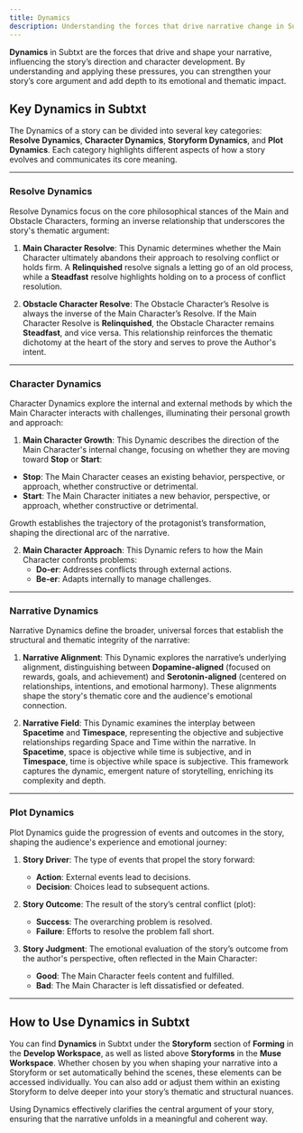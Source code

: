 ```yaml
---
title: Dynamics
description: Understanding the forces that drive narrative change in Subtxt
---
```


**Dynamics** in Subtxt are the forces that drive and shape your narrative, influencing the story’s direction and character development. By understanding and applying these pressures, you can strengthen your story’s core argument and add depth to its emotional and thematic impact.

## Key Dynamics in Subtxt

The Dynamics of a story can be divided into several key categories: **Resolve Dynamics**, **Character Dynamics**, **Storyform Dynamics**, and **Plot Dynamics**. Each category highlights different aspects of how a story evolves and communicates its core meaning.

---

### Resolve Dynamics

Resolve Dynamics focus on the core philosophical stances of the Main and Obstacle Characters, forming an inverse relationship that underscores the story's thematic argument:

1. **Main Character Resolve**: This Dynamic determines whether the Main Character ultimately abandons their approach to resolving conflict or holds firm. A **Relinquished** resolve signals a letting go of an old process, while a **Steadfast** resolve highlights holding on to a process of conflict resolution.

2. **Obstacle Character Resolve**: The Obstacle Character’s Resolve is always the inverse of the Main Character’s Resolve. If the Main Character Resolve is **Relinquished**, the Obstacle Character remains **Steadfast**, and vice versa. This relationship reinforces the thematic dichotomy at the heart of the story and serves to prove the Author's intent.

---

### Character Dynamics

Character Dynamics explore the internal and external methods by which the Main Character interacts with challenges, illuminating their personal growth and approach:

1. **Main Character Growth**: This Dynamic describes the direction of the Main Character's internal change, focusing on whether they are moving toward **Stop** or **Start**:

- **Stop**: The Main Character ceases an existing behavior, perspective, or approach, whether constructive or detrimental.
- **Start**: The Main Character initiates a new behavior, perspective, or approach, whether constructive or detrimental.

Growth establishes the trajectory of the protagonist’s transformation, shaping the directional arc of the narrative.

2. **Main Character Approach**: This Dynamic refers to how the Main Character confronts problems:
   - **Do-er**: Addresses conflicts through external actions.
   - **Be-er**: Adapts internally to manage challenges.

---

### Narrative Dynamics

Narrative Dynamics define the broader, universal forces that establish the structural and thematic integrity of the narrative:

1. **Narrative Alignment**: This Dynamic explores the narrative’s underlying alignment, distinguishing between **Dopamine-aligned** (focused on rewards, goals, and achievement) and **Serotonin-aligned** (centered on relationships, intentions, and emotional harmony). These alignments shape the story's thematic core and the audience's emotional connection.

2. **Narrative Field**: This Dynamic examines the interplay between **Spacetime** and **Timespace**, representing the objective and subjective relationships regarding Space and Time within the narrative. In **Spacetime**, space is objective while time is subjective, and in **Timespace**, time is objective while space is subjective. This framework captures the dynamic, emergent nature of storytelling, enriching its complexity and depth.

---

### Plot Dynamics

Plot Dynamics guide the progression of events and outcomes in the story, shaping the audience's experience and emotional journey:

1. **Story Driver**: The type of events that propel the story forward:
   - **Action**: External events lead to decisions.
   - **Decision**: Choices lead to subsequent actions.

2. **Story Outcome**: The result of the story’s central conflict (plot):
   - **Success**: The overarching problem is resolved.
   - **Failure**: Efforts to resolve the problem fall short.

3. **Story Judgment**: The emotional evaluation of the story’s outcome from the author's perspective, often reflected in the Main Character:
   - **Good**: The Main Character feels content and fulfilled.
   - **Bad**: The Main Character is left dissatisfied or defeated.

---

## How to Use Dynamics in Subtxt

You can find **Dynamics** in Subtxt under the **Storyform** section of **Forming** in the **Develop Workspace**, as well as listed above **Storyforms** in the **Muse Workspace**. Whether chosen by you when shaping your narrative into a Storyform or set automatically behind the scenes, these elements can be accessed individually. You can also add or adjust them within an existing Storyform to delve deeper into your story’s thematic and structural nuances.

Using Dynamics effectively clarifies the central argument of your story, ensuring that the narrative unfolds in a meaningful and coherent way.